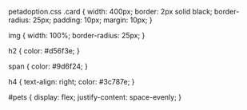 petadoption.css
.card {
    width: 400px;
    border: 2px solid black;
    border-radius: 25px;
    padding: 10px;
    margin: 10px;
  }
  
  img {
    width: 100%;
    border-radius: 25px;
  }
  
  h2 {
    color: #d56f3e;
  }
  
  span {
    color: #9d6f24;
  }
  
  h4 {
    text-align: right;
    color: #3c787e;
  }
  
  #pets {
    display: flex;
    justify-content: space-evenly;
  }
  
